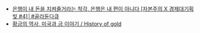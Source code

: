 - [은행이 내 돈을 지켜줄거라는 착각, 은행은 내 편이 아니다 [자본주의 X 경제대기획 빚 #4]│#골라듄다큐](https://youtu.be/TwVKeNE2PyQ?si=DtJp7wudTlgqXSYA)
- [황금의 역사, 미국과 금 이야기 / History of gold](https://www.youtube.com/watch?v=KcWSOilizPo)